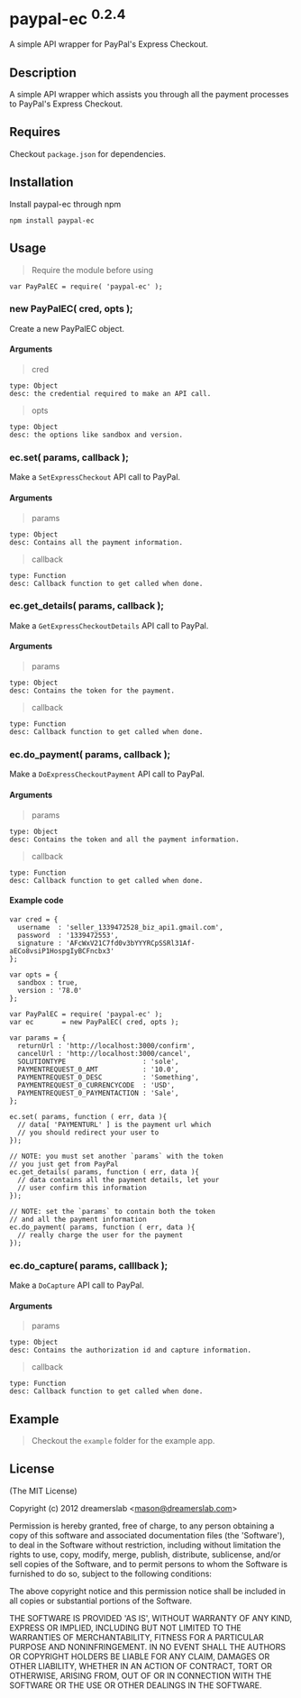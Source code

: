 # paypal-ec <sup>0.2.4</sup>

A simple API wrapper for PayPal's Express Checkout.



## Description

A simple API wrapper which assists you through all the payment processes to PayPal's Express Checkout.



## Requires

Checkout `package.json` for dependencies.



## Installation

Install paypal-ec through npm

    npm install paypal-ec



## Usage

> Require the module before using

    var PayPalEC = require( 'paypal-ec' );



### new PayPalEC( cred, opts );

Create a new PayPalEC object.

#### Arguments

> cred

    type: Object
    desc: the credential required to make an API call.

> opts

    type: Object
    desc: the options like sandbox and version.

### ec.set( params, callback );

Make a `SetExpressCheckout` API call to PayPal.

#### Arguments

> params

    type: Object
    desc: Contains all the payment information.

> callback

    type: Function
    desc: Callback function to get called when done.

### ec.get_details( params, callback );

Make a `GetExpressCheckoutDetails` API call to PayPal.

#### Arguments

> params

    type: Object
    desc: Contains the token for the payment.

> callback

    type: Function
    desc: Callback function to get called when done.

### ec.do_payment( params, callback );

Make a `DoExpressCheckoutPayment` API call to PayPal.

#### Arguments

> params

    type: Object
    desc: Contains the token and all the payment information.

> callback

    type: Function
    desc: Callback function to get called when done.

#### Example code

    var cred = {
      username  : 'seller_1339472528_biz_api1.gmail.com',
      password  : '1339472553',
      signature : 'AFcWxV21C7fd0v3bYYYRCpSSRl31Af-aECo8vsiP1HospgIyBCFncbx3'
    };

    var opts = {
      sandbox : true,
      version : '78.0'
    };

    var PayPalEC = require( 'paypal-ec' );
    var ec       = new PayPalEC( cred, opts );

    var params = {
      returnUrl : 'http://localhost:3000/confirm',
      cancelUrl : 'http://localhost:3000/cancel',
      SOLUTIONTYPE                   : 'sole',
      PAYMENTREQUEST_0_AMT           : '10.0',
      PAYMENTREQUEST_0_DESC          : 'Something',
      PAYMENTREQUEST_0_CURRENCYCODE  : 'USD',
      PAYMENTREQUEST_0_PAYMENTACTION : 'Sale',
    };

    ec.set( params, function ( err, data ){
      // data[ 'PAYMENTURL' ] is the payment url which
      // you should redirect your user to
    });

    // NOTE: you must set another `params` with the token
    // you just get from PayPal
    ec.get_details( params, function ( err, data ){
      // data contains all the payment details, let your
      // user confirm this information
    });

    // NOTE: set the `params` to contain both the token
    // and all the payment information
    ec.do_payment( params, function ( err, data ){
      // really charge the user for the payment
    });

### ec.do_capture( params, calllback );

Make a `DoCapture` API call to PayPal.

#### Arguments

> params

    type: Object
    desc: Contains the authorization id and capture information.

> callback

    type: Function
    desc: Callback function to get called when done.



## Example

> Checkout the `example` folder for the example app.



## License

(The MIT License)

Copyright (c) 2012 dreamerslab &lt;mason@dreamerslab.com&gt;

Permission is hereby granted, free of charge, to any person obtaining
a copy of this software and associated documentation files (the
'Software'), to deal in the Software without restriction, including
without limitation the rights to use, copy, modify, merge, publish,
distribute, sublicense, and/or sell copies of the Software, and to
permit persons to whom the Software is furnished to do so, subject to
the following conditions:

The above copyright notice and this permission notice shall be
included in all copies or substantial portions of the Software.

THE SOFTWARE IS PROVIDED 'AS IS', WITHOUT WARRANTY OF ANY KIND,
EXPRESS OR IMPLIED, INCLUDING BUT NOT LIMITED TO THE WARRANTIES OF
MERCHANTABILITY, FITNESS FOR A PARTICULAR PURPOSE AND NONINFRINGEMENT.
IN NO EVENT SHALL THE AUTHORS OR COPYRIGHT HOLDERS BE LIABLE FOR ANY
CLAIM, DAMAGES OR OTHER LIABILITY, WHETHER IN AN ACTION OF CONTRACT,
TORT OR OTHERWISE, ARISING FROM, OUT OF OR IN CONNECTION WITH THE
SOFTWARE OR THE USE OR OTHER DEALINGS IN THE SOFTWARE.
